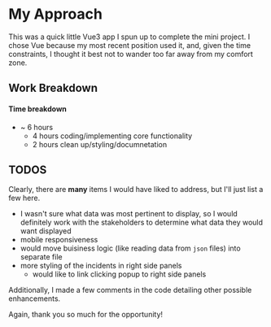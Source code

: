 # My Approach

This was a quick little Vue3 app I spun up to complete the mini project. I chose Vue because my most recent position used it, and, given the time constraints, I thought it best not to wander too far away from my comfort zone.

## Work Breakdown

#### Time breakdown

- ~ 6 hours
  - 4 hours coding/implementing core functionality
  - 2 hours clean up/styling/documnetation

## TODOS

Clearly, there are **many** items I would have liked to address, but I'll just list a few here.

- I wasn't sure what data was most pertinent to display, so I would definitely work with the stakeholders to determine what data they would want displayed
- mobile responsiveness
- would move buisiness logic (like reading data from `json` files) into separate file
- more styling of the incidents in right side panels
  - would like to link clicking popup to right side panels

Additionally, I made a few comments in the code detailing other possible enhancements.

Again, thank you so much for the opportunity!
